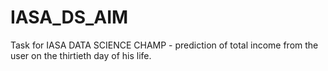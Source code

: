 # IASA_DS_AIM
Task for IASA DATA SCIENCE CHAMP - prediction of total income from the user on the thirtieth day of his life.
